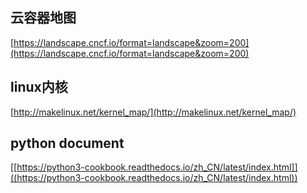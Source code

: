 ## 云容器地图
[https://landscape.cncf.io/format=landscape&zoom=200](https://landscape.cncf.io/format=landscape&zoom=200)


## linux内核
[http://makelinux.net/kernel_map/](http://makelinux.net/kernel_map/)


## python document
[[https://python3-cookbook.readthedocs.io/zh_CN/latest/index.html]]((https://python3-cookbook.readthedocs.io/zh_CN/latest/index.html))